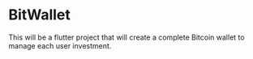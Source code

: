 # BitWallet
This will be a flutter project that will create a complete Bitcoin wallet to manage each user investment.